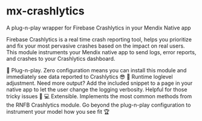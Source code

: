 # mx-crashlytics
A plug-n-play wrapper for Firebase Crashlytics in your Mendix Native app

Firebase Crashlytics is a real time crash reporting tool, helps you prioritize and fix your most pervasive crashes based on the impact on real users. This module instruments your Mendix native app to send logs, error reports, and crashes to your Crashlytics dashboard.

🔌 Plug-n-play. Zero configuration means you can install this module and immediately see data reported to Crashlytics 😎
💪 Runtime loglevel adjustment. Need more output? Add the included snippet to a page in your native app to let the user change the logging verbosity. Helpful for those tricky issues 🐞
💻 Extensible. Implements the most common methods from the RNFB Crashlytics module. Go beyond the plug-n-play configuration to instrument your model how you see fit 🏆
